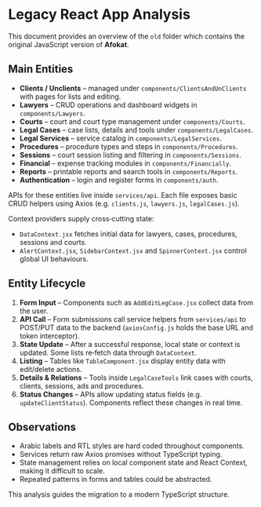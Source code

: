 # Legacy React App Analysis

This document provides an overview of the `old` folder which contains the original JavaScript version of **Afokat**.

## Main Entities

- **Clients / Unclients** – managed under `components/ClientsAndUnClients` with pages for lists and editing.
- **Lawyers** – CRUD operations and dashboard widgets in `components/Lawyers`.
- **Courts** – court and court type management under `components/Courts`.
- **Legal Cases** – case lists, details and tools under `components/LegalCases`.
- **Legal Services** – service catalog in `components/LegalServices`.
- **Procedures** – procedure types and steps in `components/Procedures`.
- **Sessions** – court session listing and filtering in `components/Sessions`.
- **Financial** – expense tracking modules in `components/Financially`.
- **Reports** – printable reports and search tools in `components/Reports`.
- **Authentication** – login and register forms in `components/auth`.

APIs for these entities live inside `services/api`. Each file exposes basic CRUD helpers using Axios (e.g. `clients.js`, `lawyers.js`, `legalCases.js`).

Context providers supply cross‑cutting state:

- `DataContext.jsx` fetches initial data for lawyers, cases, procedures, sessions and courts.
- `AlertContext.jsx`, `SidebarContext.jsx` and `SpinnerContext.jsx` control global UI behaviours.

## Entity Lifecycle

1. **Form Input** – Components such as `AddEditLegCase.jsx` collect data from the user.
2. **API Call** – Form submissions call service helpers from `services/api` to POST/PUT data to the backend (`axiosConfig.js` holds the base URL and token interceptor).
3. **State Update** – After a successful response, local state or context is updated. Some lists re‑fetch data through `DataContext`.
4. **Listing** – Tables like `TableComponent.jsx` display entity data with edit/delete actions.
5. **Details & Relations** – Tools inside `LegalCaseTools` link cases with courts, clients, sessions, ads and procedures.
6. **Status Changes** – APIs allow updating status fields (e.g. `updateClientStatus`). Components reflect these changes in real time.

## Observations

- Arabic labels and RTL styles are hard coded throughout components.
- Services return raw Axios promises without TypeScript typing.
- State management relies on local component state and React Context, making it difficult to scale.
- Repeated patterns in forms and tables could be abstracted.

This analysis guides the migration to a modern TypeScript structure.
